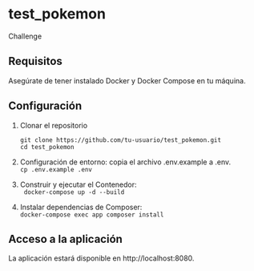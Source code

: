 # test_pokemon
Challenge

## Requisitos

Asegúrate de tener instalado Docker y Docker Compose en tu máquina.

## Configuración
1. Clonar el repositorio <br>
   ```
   git clone https://github.com/tu-usuario/test_pokemon.git
   cd test_pokemon
   ```

3. Configuración de entorno: copia el archivo .env.example a .env. <br>
      ```cp .env.example .env ```

5. Construir y ejecutar el Contenedor: <br>
   ``` docker-compose up -d --build```

6. Instalar dependencias de Composer: <br>
   ``` docker-compose exec app composer install ```

## Acceso a la aplicación
La aplicación estará disponible en http://localhost:8080.
